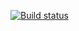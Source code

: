[![Build status](https://ci.appveyor.com/api/projects/status/aarf99a2q6wg6n06?svg=true)](https://ci.appveyor.com/project/sergsemenov/aqa3-selen)
